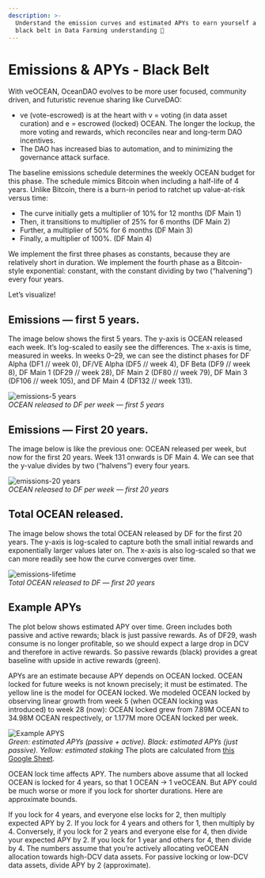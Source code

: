 ```yaml
---
description: >-
  Understand the emission curves and estimated APYs to earn yourself a solid
  black belt in Data Farming understanding 🥋
---
```


# Emissions & APYs - Black Belt

With veOCEAN, OceanDAO evolves to be more user focused, community driven, and futuristic revenue sharing like CurveDAO:

* ve (vote-escrowed) is at the heart with v = voting (in data asset curation) and e = escrowed (locked) OCEAN. The longer the lockup, the more voting and rewards, which reconciles near and long-term DAO incentives.
* The DAO has increased bias to automation, and to minimizing the governance attack surface.

The baseline emissions schedule determines the weekly OCEAN budget for this phase. The schedule mimics Bitcoin when including a half-life of 4 years. Unlike Bitcoin, there is a burn-in period to ratchet up value-at-risk versus time:

* The curve initially gets a multiplier of 10% for 12 months (DF Main 1)
* Then, it transitions to multiplier of 25% for 6 months (DF Main 2)
* Further, a multiplier of 50% for 6 months (DF Main 3)
* Finally, a multiplier of 100%. (DF Main 4)

We implement the first three phases as constants, because they are relatively short in duration. We implement the fourth phase as a Bitcoin-style exponential: constant, with the constant dividing by two (“halvening”) every four years.

Let’s visualize!

## Emissions — first 5 years.

The image below shows the first 5 years. The y-axis is OCEAN released each week. It’s log-scaled to easily see the differences. The x-axis is time, measured in weeks. In weeks 0–29, we can see the distinct phases for DF Alpha (DF1 // week 0), DF/VE Alpha (DF5 // week 4), DF Beta (DF9 // week 8), DF Main 1 (DF29 // week 28), DF Main 2 (DF80 // week 79), DF Main 3 (DF106 // week 105), and DF Main 4 (DF132 // week 131).

![emissions-5 years](../.gitbook/assets/rewards/emissions\_first\_5years.png)\
_OCEAN released to DF per week — first 5 years_

## Emissions — First 20 years.

The image below is like the previous one: OCEAN released per week, but now for the first 20 years. Week 131 onwards is DF Main 4. We can see that the y-value divides by two (“halvens”) every four years.

![emissions-20 years](../.gitbook/assets/rewards/emissions\_first\_20years.png)\
_OCEAN released to DF per week — first 20 years_

## Total OCEAN released.

The image below shows the total OCEAN released by DF for the first 20 years. The y-axis is log-scaled to capture both the small initial rewards and exponentially larger values later on. The x-axis is also log-scaled so that we can more readily see how the curve converges over time.

![emissions-lifetime](../.gitbook/assets/rewards/emissions\_lifetime.png)\
_Total OCEAN released to DF — first 20 years_

## Example APYs

The plot below shows estimated APY over time. Green includes both passive and active rewards; black is just passive rewards. As of DF29, wash consume is no longer profitable, so we should expect a large drop in DCV and therefore in active rewards. So passive rewards (black) provides a great baseline with upside in active rewards (green).

APYs are an estimate because APY depends on OCEAN locked. OCEAN locked for future weeks is not known precisely; it must be estimated. The yellow line is the model for OCEAN locked. We modeled OCEAN locked by observing linear growth from week 5 (when OCEAN locking was introduced) to week 28 (now): OCEAN locked grew from 7.89M OCEAN to 34.98M OCEAN respectively, or 1.177M more OCEAN locked per week.

![Example APYS](../.gitbook/assets/rewards/example\_apys.png)\
_Green: estimated APYs (passive + active). Black: estimated APYs (just passive). Yellow: estimated staking_ The plots are calculated from [this Google Sheet](https://docs.google.com/spreadsheets/d/1F4o7PbV45yW1aPWOJ2rwZEKkgJXbIk5Yq7tj8749drc/edit#gid=1051477754).

OCEAN lock time affects APY. The numbers above assume that all locked OCEAN is locked for 4 years, so that 1 OCEAN → 1 veOCEAN. But APY could be much worse or more if you lock for shorter durations. Here are approximate bounds.

If you lock for 4 years, and everyone else locks for 2, then multiply expected APY by 2. If you lock for 4 years and others for 1, then multiply by 4. Conversely, if you lock for 2 years and everyone else for 4, then divide your expected APY by 2. If you lock for 1 year and others for 4, then divide by 4. The numbers assume that you’re actively allocating veOCEAN allocation towards high-DCV data assets. For passive locking or low-DCV data assets, divide APY by 2 (approximate).
